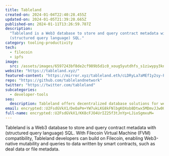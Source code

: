```yaml
---
title: Tableland
created-on: 2024-01-04T22:40:28.455Z
updated-on: 2024-01-05T21:39:20.665Z
published-on: 2024-01-11T13:26:59.787Z
description:
  "Tableland is a Web3 database to store and query contract metadata with
  (structured query language) SQL."
category: tooling-productivity
tech:
  - filecoin
  - ipfs
image:
  src: /assets/images/6597243bf8de2cf989b5d1c0_xoug5yutdhfs_s1ziwypy3knkkxygigdict_0jnxcxm.svg
website: "https://tableland.xyz/"
featured-content: "https://mirror.xyz/tableland.eth/cLDRyLa7aMEf1y2sy-PhQtllnZ1YK_oxoS-U2Sf30_Y"
repo: "https://github.com/tablelandnetwork"
twitter: "https://twitter.com/tableland"
subcategories:
  - developer-tools
seo:
  description: Tableland offers decentralized database solutions for web3 applications.
email: encrypted::U2FsdGVkX1/DeOaPm+YW7ukLKG8kFNlbgKOXob8Dtwx5MDmvJJw0OpOIUEtRHFbR
full-name: encrypted::U2FsdGVkX1/KK8cFJO4UrIZ25f3tJnYp+LJioSgmxuM=
---
```


Tableland is a Web3 database to store and query contract metadata with (structured query language) SQL. With Filecoin Virtual Machine (FVM) compatibility, Tableland developers can build on Filecoin, enabling Web3-native mutability and queries to data written by smart contracts, such as deal data or file metadata.
